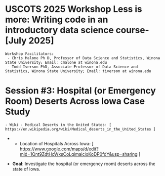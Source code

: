 # USCOTS 2025 Workshop Less is more: Writing code in an introductory data science course- [July 2025]
    Workshop Facilitators:
     - Chris Malone Ph D, Professor of Data Science and Statistics, Winona State University; Email: cmalone at winona.edu
     - Todd Iverson PhD, Associate Professor of Data Science and Statistics, Winona State University; Email: tiverson at winona.edu

# Session #3: Hospital (or Emergency Room) Deserts Across Iowa Case Study
    - Wiki - Medical Deserts in the United States: [ https://en.wikipedia.org/wiki/Medical_deserts_in_the_United_States ]
  - - Location of Hospitals Across Iowa: [ https://www.google.com/maps/d/edit?mid=1Qnt9ZdtHcWxsCoLqimaicioKoDP0fdY&usp=sharing ] 

  - **Goal**:  Investigate the hospital (or emergency room) deserts across the state of Iowa.
  
